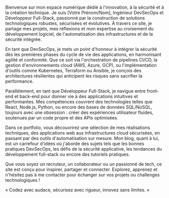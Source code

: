 Bienvenue sur mon espace numérique dédié à l'innovation, à la sécurité et à la création technique. Je suis [Votre Prénom/Nom], Ingénieur DevSecOps et Développeur Full-Stack, passionné par la construction de solutions technologiques robustes, sécurisées et évolutives. À travers ce site, je partage mes projets, mes réflexions et mon expertise au croisement du développement logiciel, de l'automatisation des infrastructures et de la sécurité intégrée.

En tant que DevSecOps, je mets un point d'honneur à intégrer la sécurité dès les premières phases du cycle de vie des applications, en harmonisant agilité et conformité. Que ce soit via l'orchestration de pipelines CI/CD, la gestion d'environnements cloud (AWS, Azure, GCP), ou l'implémentation d'outils comme Kubernetes, Terraform ou Ansible, je conçois des architectures résilientes qui anticipent les risques sans sacrifier la performance.

Parallèlement, en tant que Développeur Full-Stack, je navigue entre front-end et back-end pour donner vie à des applications intuitives et performantes. Mes compétences couvrent des technologies telles que React, Node.js, Python, ou encore des bases de données SQL/NoSQL, toujours avec une obsession : créer des expériences utilisateur fluides, soutenues par un code propre et des APIs optimisées.

Dans ce portfolio, vous découvrirez une sélection de mes réalisations techniques, des applications web aux infrastructures cloud sécurisées, en passant par des outils d'automatisation sur mesure. Mon blog, quant à lui, est un carrefour d'idées où j'aborde des sujets tels que les bonnes pratiques DevSecOps, les défis de la sécurité applicative, les tendances du développement full-stack ou encore des tutoriels pratiques.

Que vous soyez un recruteur, un collaborateur ou un passionné de tech, ce site est conçu pour inspirer, partager et connecter. Explorez, apprenez et n'hésitez pas à me contacter pour échanger sur vos projets ou challenges technologiques !

 « Codez avec audace, sécurisez avec rigueur, innovez sans limites. »

